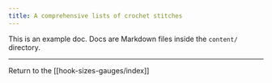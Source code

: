 ```yaml
---
title: A comprehensive lists of crochet stitches
---
```

This is an example doc. Docs are Markdown files inside the `content/` directory.

---

Return to the [[hook-sizes-gauges/index]]